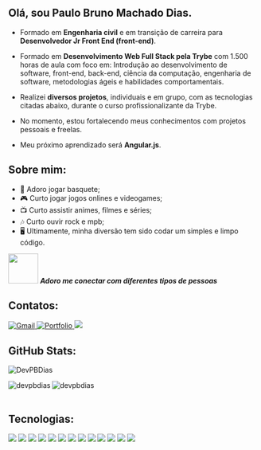 ## Olá, sou Paulo Bruno Machado Dias.
- Formado em **Engenharia civil** e em transição de carreira para **Desenvolvedor Jr Front End (front-end)**.

- Formado em **Desenvolvimento Web Full Stack pela Trybe** com 1.500 horas de aula com foco em: Introdução ao desenvolvimento de software, front-end, back-end, ciência da computação, engenharia de software, metodologias ágeis e habilidades comportamentais.

- Realizei **diversos projetos**, individuais e em grupo, com as tecnologias citadas abaixo, durante o curso profissionalizante da Trybe.

- No momento, estou fortalecendo meus conhecimentos com projetos pessoais e freelas.

- Meu próximo aprendizado será **Angular.js**.

## Sobre mim:

- 🏀 Adoro jogar basquete;
- 🎮 Curto jogar jogos onlines e videogames;
- 📺 Curto assistir animes, filmes e séries;
- 🎶 Curto ouvir rock e mpb;
- 🖥️ Ultimamente, minha diversão tem sido codar um simples e limpo código.

<img src="https://media.giphy.com/media/LnQjpWaON8nhr21vNW/giphy.gif" width="60"> <em><b>Adoro me conectar com diferentes tipos de pessoas</b></em>

## Contatos:
<div>
<a href="mailto:devpbdias@gmail.com">
<img alt="Gmail" src="https://img.shields.io/badge/Gmail-D14836?style=for-the-badge&logo=gmail&logoColor=white" />
</a>
 <a href="devpbdias.github.io">
<img alt="Portfolio" src="https://img.shields.io/badge/Portfolio-%23000000.svg?style=for-the-badge&logo=firefox&logoColor=#FF7139" />
</a>
<a href='https://www.linkedin.com/in/devpaulobrunomdias/'>
<img src='https://img.shields.io/badge/LinkedIn-0077B5?style=for-the-badge&logo=linkedin&logoColor=white'/>
</a>
</div>

## GitHub Stats:
<div>
<p align="left"> <img src="https://komarev.com/ghpvc/?username=DevPBDias" alt="DevPBDias" /> </p>
<img align="left" src="https://github-readme-stats.vercel.app/api?username=devpbdias&show_icons=true&locale=en&theme=great-gatsby" alt="devpbdias" />
<img align="center" src="https://github-readme-stats.vercel.app/api/top-langs?username=devpbdias&show_icons=true&locale=en&theme=great-gatsby&layout=compact" alt="devpbdias" />
</div>
</br>

## Tecnologias:
<div>
  <img src='https://img.shields.io/badge/GIT-E44C30?style=for-the-badge&logo=git&logoColor=white'/>
  <img src='https://img.shields.io/badge/github-%23121011.svg?style=for-the-badge&logo=github&logoColor=white'/>
  <img src='https://img.shields.io/badge/html5-%23E34F26.svg?style=for-the-badge&logo=html5&logoColor=white'/>
  <img src='https://img.shields.io/badge/css3-%231572B6.svg?style=for-the-badge&logo=css3&logoColor=white'/>
  <img src='https://img.shields.io/badge/javascript-%23323330.svg?style=for-the-badge&logo=javascript&logoColor=%23F7DF1E'/>
  <img src='https://img.shields.io/badge/-jest-%23C21325?style=for-the-badge&logo=jest&logoColor=white'/>
  <img src='https://img.shields.io/badge/react-%2320232a.svg?style=for-the-badge&logo=react&logoColor=%2361DAFB'/>
  <img src='https://img.shields.io/badge/React_Router-CA4245?style=for-the-badge&logo=react-router&logoColor=white'/>
  <img src='https://img.shields.io/badge/redux-%23593d88.svg?style=for-the-badge&logo=redux&logoColor=white'/>
  <img src='https://img.shields.io/badge/-TestingLibrary-%23E33332?style=for-the-badge&logo=testing-library&logoColor=white'/>
  <img src='https://img.shields.io/badge/Trello-0052CC?style=for-the-badge&logo=trello&logoColor=white'/>
  <img src='https://img.shields.io/badge/typescript-%23007ACC.svg?style=for-the-badge&logo=typescript&logoColor=white'/>
  <img src='https://img.shields.io/badge/Figma-F24E1E?style=for-the-badge&logo=figma&logoColor=white'/>
</div>


